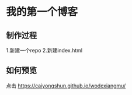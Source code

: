 # 我的第一个博客
## 制作过程

1.新建一个repo
2.新建index.html

## 如何预览

点击 https://caiyongshun.github.io/wodexiangmu/

